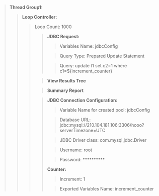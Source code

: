 > **Thread Group1:**
> > **Loop Controller:**
> > > Loop Count: 1000 
> > > > **JDBC Request:**
> > > > 
> > > > > Variables Name: jdbcConfig
> > > > 
> > > > > Query Type: Prepared Update Statement
> > > > 
> > > > > Query: update t1 set c2=1 where c1=${increment_counter}
> > > 
> > > > **View Results Tree**
> > > 
> > > > **Summary Report**
> > >
> > > > **JDBC Connection Configuration:**
> > > >
> > > > > Variable Name for created pool: jdbcConfig
> > > > 
> > > > > Database URL: jdbc:mysql://210.104.181.106:3306/hooo?serverTimezone=UTC
> > > > 
> > > > > JDBC Driver class: com.mysql.jdbc.Driver
> > > > 
> > > > > Username: root
> > > > 
> > > > > Password: **********
> > > > 
> > > > **Counter:**
> > > > 
> > > > > Increment: 1
> > > > 
> > > > > Exported Variables Name: increment_counter
